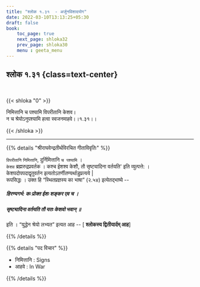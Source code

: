 ```yaml
---
title: "श्लोक १.३१  - अर्जुनविशादयोग"
date: 2022-03-10T13:13:25+05:30
draft: false
book:
    toc_page: true
    next_page: shloka32
    prev_page: shloka30
    menu : geeta_menu
---
```




## श्लोक १.३१ {class=text-center}

<br/>

{{< shloka  "0"  >}}

निमित्तानि च पश्यामि विपरीतानि केशव।  
न च श्रेयोऽनुपश्यामि हत्वा स्वजनमाहवे।।१.३१।।

{{< /shloka >}}


---

{{% details "श्रीराघवेन्द्रतीर्थविरचित गीताविवृतिः" %}}

`विपरीतानि` `निमित्तानि`, दुर्निमित्तानि `च पश्यामि` ।   
`केशव` ब्रह्मरुद्रप्रवर्तक ।  कश्च ईशश्व केशौ, तौ सृष्ट्यादिना वर्तयति' इति व्युत्पत्ते: ।  
केशपदोपपदाद्वृतुवर्तन इत्यतोऽतर्णीतण्यर्थाडुप्रत्यये |   
रूपसिद्धः । उक्त हि “स्थितप्रज्ञस्य का भाषा” (२.५४) इत्येतद्भाष्ये --

##### हिरण्यगर्भ: कः प्रोक्त ईशः शङ्कर एव च । 
##### सृष्ट्यादिना वर्तयति तौ यतः केशवो भवान्‌ ॥  
इति । 
“युद्धेन श्रेयो लभ्यत” इत्यत आह -- [ **श्लोकस्य द्वितीयार्दम् आह**]


{{% /details %}}


{{% details "पद विचार" %}}

- निमित्तानि : Signs
- आहवे : In War

{{% /details %}}
